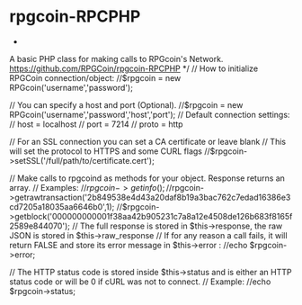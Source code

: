# rpgcoin-RPCPHP
*

A basic PHP class for making calls to RPGcoin's Network.
https://github.com/RPGCoin/rpgcoin-RPCPHP
*/
// How to initialize RPGCoin connection/object:
//$rpgcoin = new RPGcoin('username','password');

// You can specify a host and port (Optional).
//$rpgcoin = new RPGcoin('username','password','host','port');
// Default connection settings:
//	host = localhost
//	port = 7214
//	proto = http

// For an SSL connection you can set a CA certificate or leave blank
// This will set the protocol to HTTPS and some CURL flags
//$rpgcoin->setSSL('/full/path/to/certificate.cert');

// Make calls to rpgcoind as methods for your object. Response returns an array.
// Examples:
//$rpgcoin->getinfo();
//$rpgcoin->getrawtransaction('2b849538e4d43a20daf8b19a3bac762c7edad16386e3cd7205a18035aa6646b0',1);
//$rpgcoin->getblock('000000000001f38aa42b905231c7a8a12e4508de126b683f8165f2589e844070');
// The full response is stored in $this->response, the raw JSON is stored in $this->raw_response
// If for any reason a call fails, it will return FALSE and store its error message in $this->error :
//echo $rpgcoin->error;

// The HTTP status code is stored inside $this->status and is either an HTTP status code or will be 0 if cURL was not to connect.
// Example:
//echo $rpgcoin->status;
